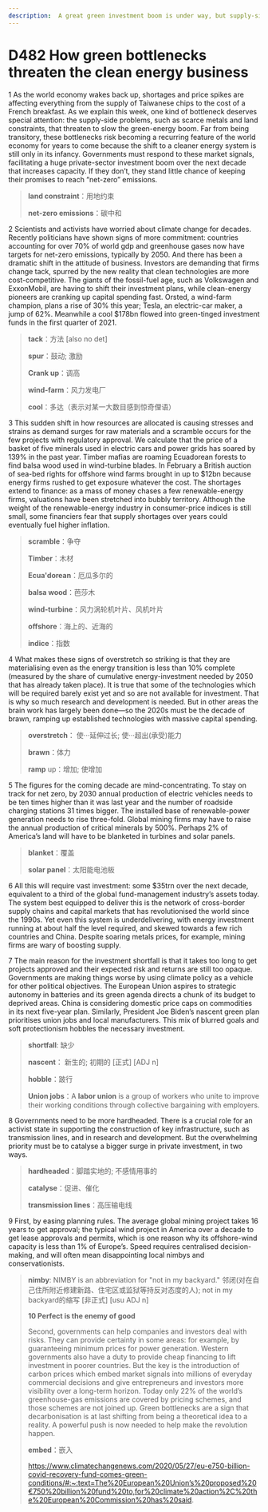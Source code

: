 ```yaml
---
description:  A great green investment boom is under way, but supply-side problems are underappreciated
---
```


# D482 How green bottlenecks threaten the clean energy business
1 As the world economy wakes back up, shortages and price spikes are affecting everything from the supply of Taiwanese chips to the cost of a French breakfast. As we explain this week, one kind of bottleneck deserves special attention: the supply-side problems, such as scarce metals and land constraints, that threaten to slow the green-energy boom. Far from being transitory, these bottlenecks risk becoming a recurring feature of the world economy for years to come because the shift to a cleaner energy system is still only in its infancy. Governments must respond to these market signals, facilitating a huge private-sector investment boom over the next decade that increases capacity. If they don’t, they stand little chance of keeping their promises to reach “net-zero” emissions.

> **land constraint**：用地约束
>
> **net-zero emissions**：碳中和
>

2 Scientists and activists have worried about climate change for decades. Recently politicians have shown signs of more commitment: countries accounting for over 70% of world gdp and greenhouse gases now have targets for net-zero emissions, typically by 2050. And there has been a dramatic shift in the attitude of business. Investors are demanding that firms change tack, spurred by the new reality that clean technologies are more cost-competitive. The giants of the fossil-fuel age, such as Volkswagen and ExxonMobil, are having to shift their investment plans, while clean-energy pioneers are cranking up capital spending fast. Orsted, a wind-farm champion, plans a rise of 30% this year; Tesla, an electric-car maker, a jump of 62%. Meanwhile a cool $178bn flowed into green-tinged investment funds in the first quarter of 2021.

> **tack**：方法 [also no det]
>
> **spur**：鼓动; 激励
>
> **Crank up**：调高
>
> **wind-farm**：风力发电厂
>
> **cool**：多达（表示对某一大数目感到惊奇俚语）
>

3 This sudden shift in how resources are allocated is causing stresses and strains as demand surges for raw materials and a scramble occurs for the few projects with regulatory approval. We calculate that the price of a basket of five minerals used in electric cars and power grids has soared by 139% in the past year. Timber mafias are roaming Ecuadorean forests to find balsa wood used in wind-turbine blades. In February a British auction of sea-bed rights for offshore wind farms brought in up to $12bn because energy firms rushed to get exposure whatever the cost. The shortages extend to finance: as a mass of money chases a few renewable-energy firms, valuations have been stretched into bubbly territory. Although the weight of the renewable-energy industry in consumer-price indices is still small, some financiers fear that supply shortages over years could eventually fuel higher inflation.

> **scramble**：争夺
>
> **Timber**：木材
>
> **Ecua'dorean**：厄瓜多尔的
>
> **balsa wood**：芭莎木
>
> **wind-turbine**：风力涡轮机叶片、风机叶片
>
> **offshore**：海上的、近海的
>
> **indice**：指数
>

4 What makes these signs of overstretch so striking is that they are materialising even as the energy transition is less than 10% complete (measured by the share of cumulative energy-investment needed by 2050 that has already taken place). It is true that some of the technologies which will be required barely exist yet and so are not available for investment. That is why so much research and development is needed. But in other areas the brain work has largely been done—so the 2020s must be the decade of brawn, ramping up established technologies with massive capital spending.

> **overstretch**： 使···延伸过长; 使···超出(承受)能力
>
> **brawn**：体力
>
> **ramp** up：增加; 使增加
>

5 The figures for the coming decade are mind-concentrating. To stay on track for net zero, by 2030 annual production of electric vehicles needs to be ten times higher than it was last year and the number of roadside charging stations 31 times bigger. The installed base of renewable-power generation needs to rise three-fold. Global mining firms may have to raise the annual production of critical minerals by 500%. Perhaps 2% of America’s land will have to be blanketed in turbines and solar panels.

> **blanket**：覆盖
>
> **solar panel**：太阳能电池板
>

6 All this will require vast investment: some $35trn over the next decade, equivalent to a third of the global fund-management industry’s assets today. The system best equipped to deliver this is the network of cross-border supply chains and capital markets that has revolutionised the world since the 1990s. Yet even this system is underdelivering, with energy investment running at about half the level required, and skewed towards a few rich countries and China. Despite soaring metals prices, for example, mining firms are wary of boosting supply.

7 The main reason for the investment shortfall is that it takes too long to get projects approved and their expected risk and returns are still too opaque. Governments are making things worse by using climate policy as a vehicle for other political objectives. The European Union aspires to strategic autonomy in batteries and its green agenda directs a chunk of its budget to deprived areas. China is considering domestic price caps on commodities in its next five-year plan. Similarly, President Joe Biden’s nascent green plan prioritises union jobs and local manufacturers. This mix of blurred goals and soft protectionism hobbles the necessary investment.

> **shortfall**: 缺少
>
> **nascent**： 新生的; 初期的 [正式] [ADJ n]
>
> **hobble**：跛行
>
> **Union jobs**：A **labor union** is a group of workers who unite to improve their working conditions through collective bargaining with employers.
>

8 Governments need to be more hardheaded. There is a crucial role for an activist state in supporting the construction of key infrastructure, such as transmission lines, and in research and development. But the overwhelming priority must be to catalyse a bigger surge in private investment, in two ways.

> **hardheaded**：脚踏实地的; 不感情用事的
>
> **catalyse**：促进、催化
>
> **transmission lines**：高压输电线
>

9 First, by easing planning rules. The average global mining project takes 16 years to get approval; the typical wind project in America over a decade to get lease approvals and permits, which is one reason why its offshore-wind capacity is less than 1% of Europe’s. Speed requires centralised decision-making, and will often mean disappointing local nimbys and conservationists.

> **nimby**: NIMBY is an abbreviation for "not in my backyard." 邻闭(对在自己住所附近修建新路、住宅区或监狱等持反对态度的人); not in my backyard的缩写 [非正式] [usu ADJ n]
>
> **10 Perfect is the enemy of good**
>
> Second, governments can help companies and investors deal with risks. They can provide certainty in some areas: for example, by guaranteeing minimum prices for power generation. Western governments also have a duty to provide cheap financing to lift investment in poorer countries. But the key is the introduction of carbon prices which embed market signals into millions of everyday commercial decisions and give entrepreneurs and investors more visibility over a long-term horizon. Today only 22% of the world’s greenhouse-gas emissions are covered by pricing schemes, and those schemes are not joined up. Green bottlenecks are a sign that decarbonisation is at last shifting from being a theoretical idea to a reality. A powerful push is now needed to help make the revolution happen.
>
> **embed**：嵌入
>
> https://www.climatechangenews.com/2020/05/27/eu-e750-billion-covid-recovery-fund-comes-green-conditions/#:~:text=The%20European%20Union’s%20proposed%20€750%20billion%20fund%20to,for%20climate%20action%2C%20the%20European%20Commission%20has%20said.
>

